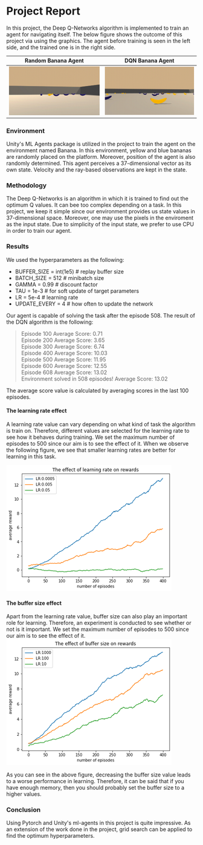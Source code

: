 # Project  Report


In this project, the Deep Q-Networks algorithm is implemented to train an agent for navigating itself. The below figure shows the outcome of this project via using the graphics. The agent before training is seen in the left side, and the trained one is in the right side.

Random Banana Agent         |  DQN Banana Agent 
:-------------------------:|:-------------------------:
![](random.gif)  |  ![](smart.gif)


### Environment
Unity's ML Agents package is utilized in the project to train the agent on the environment named Banana. In this environment, yellow and blue bananas are randomly placed on the platform. Moreover, position of the agent is also randomly determined. This agent perceives a 37-dimensional vector as its own state. Velocity and the ray-based observations are kept in the state.

### Methodology
The Deep Q-Networks is an algorithm in which it is trained to find out the optimum Q values. It can bee too complex depending on a task. In this project, we keep it simple since our environment provides us state values in 37-dimensional space. Moreover, one may use the pixels in the enviroment as the input state. Due to simplicity of the input state, we prefer to use CPU in order to train our agent.

### Results
We used the hyperparameters as the following:
  - BUFFER_SIZE = int(1e5)  # replay buffer size
  - BATCH_SIZE = 512        # minibatch size
  - GAMMA = 0.99            # discount factor
  - TAU = 1e-3              # for soft update of target parameters
  - LR = 5e-4               # learning rate 
  - UPDATE_EVERY = 4        # how often to update the network
  
Our agent is capable of solving the task after the episode 508. The result of the DQN algorithm is the following:  
  > Episode 100	Average Score: 0.71  
  Episode 200	Average Score: 3.65  
  Episode 300	Average Score: 6.74  
  Episode 400	Average Score: 10.03  
  Episode 500	Average Score: 11.95  
  Episode 600	Average Score: 12.55  
  Episode 608	Average Score: 13.02  
  Environment solved in 508 episodes!	Average Score: 13.02   
  
The average score value is calculated by averaging scores in the last 100 episodes.


#### The learning rate effect
A learning rate value can vary depending on what kind of task the algorithm is train on. Therefore, different values are selected for the learning rate to see how it behaves during training. We set the maximum number of episodes to 500 since our aim is to see the effect of it. When we observe the following figure, we see that smaller learning rates are better for learning in this task. 

![LR effect](lr_effect.png)

#### The buffer size effect
Apart from the learning rate value, buffer size can also play an important role for learning. Therefore, an experiment is conducted to see whether or not is it important. We set the maximum number of episodes to 500 since our aim is to see the effect of it.
![BUFFER effect](buffer_size_effect.png)

As you can see in the above figure, decreasing the buffer size value leads to a worse performance in learning. Therefore, it can be said that if you have enough memory, then you should probably set the buffer size to a higher values.

### Conclusion
Using Pytorch and Unity's ml-agents in this project is quite impressive. As an extension of the work done in the project, grid search can be applied to find the optimum hyperparameters.


